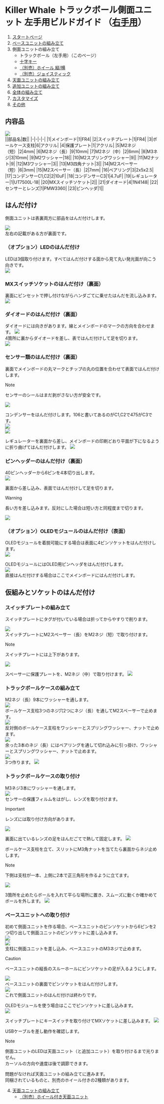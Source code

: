 # Killer Whale トラックボール側面ユニット 左手用ビルドガイド （[右手用](../右手用/3_側面ユニット_トラックボール.md)）

1. [スタートページ](../README.md)
2. [ベースユニットの組み立て](../左手用/2_ベースユニット.md)
3. 側面ユニットの組み立て
   - トラックボール（左手用）（このページ）
   - [十字キー](../左手用/3_側面ユニット_十字キー.md)
   - [（別売）ホイール 縦/横](../左手用/3_側面ユニット_ホイール.md)
   - [（別売）ジョイスティック](../左手用/3_側面ユニット_ジョイスティック.md)
4.  [天面ユニットの組み立て](../左手用/4_天面ユニット.md)
5. [追加ユニットの組み立て](../左手用/5_追加ユニット.md)
6. [全体の組み立て](../左手用/6_全体の組み立て.md)
7. [カスタマイズ](../左手用/7_カスタマイズ.md)
8. [その他](../左手用/8_その他.md)

## 内容品 
![](../img/3_1_trackball_l/3_1_1_contents.jpg)    
||部品名|数||
|-|-|-|-|
|1|メインボード|1|FR4|
|2|スイッチプレート|1|FR4|
|3|ボールケース支柱|6|アクリル|
|4|保護プレート|1|アクリル|
|5|M2ネジ（短）|2|4mm|
|6|M2ネジ（長）|9|10mm|
|7|M2ネジ（中）|2|6mm|
|8|M3ネジ|3|10mm|
|9|M2ワッシャー|18||
|10|M2スプリングワッシャー|9||
|11|M2ナット|9|
|12|M3ワッシャー|3||
|13|M3四角ナット|3||
|14|M2スペーサー（短）|6|3mm|
|15|M2スペーサー（長）|2|7mm|
|16|ベアリング|3|2x5x2.5|
|17|コンデンサーC1,C2|2|10uF|
|18|コンデンサーC3|1|4.7uF|
|19|レギュレーター|1|UT7500L-18|
|20|MXスイッチソケット|2||
|21|ダイオード|4|1N4148|
|22|センサーとレンズ|1|PMW3360|
|23|ピンヘッダ|1||

## はんだ付け
側面ユニットは表裏両方に部品をはんだ付けします。  

![](../img/3_1_trackball_l/3_1_2_overall.jpg)   
左右の記載がある方が裏面です。  
### （オプション）LEDのはんだ付け
LEDは3個取り付けます。すべてはんだ付けする面から見て丸い発光面が向こう向きです。  
![](../img/3_1_trackball_l/3_1_3_led.jpg)   



### MXスイッチソケットのはんだ付け（裏面）
裏面にピンセットで押し付けながらハンダごてに乗せたはんだを流し込みます。 
![](../img/3_1_trackball_l/3_1_4_mxsocket.jpg)   

### ダイオードのはんだ付け（裏面）
ダイオードには向きがあります。線とメインボードのマークの方向を合わせます。 
![](../img/c_diode.jpg)  
4箇所に裏からダイオードを差し、表ではんだ付けして足を切ります。  
![](../img/3_1_trackball_l/3_1_5_diodes.jpg)   

### センサー類のはんだ付け（裏面） 
裏面でメインボードの丸マークとチップの丸の位置を合わせて表面ではんだ付けします。  
> [!NOTE]
> センサーのシールはまだ剥がさない方が安全です。

![](../img/3_1_trackball_l/3_1_6_pmw3360.jpg)   

コンデンサーをはんだ付けします。106と書いてあるのがC1,C2で475がC3です。  
![](../img/3_1_trackball_l/3_1_7_c_1.jpg)   
![](../img/3_1_trackball_l/3_1_8_c_2.jpg)   

レギュレーターを裏面から差し、メインボードの印刷どおり平面が下になるように折り曲げてはんだ付けします。
![](../img/3_1_trackball_l/3_1_9_reg.jpg)   


### ピンヘッダーのはんだ付け（裏面）
40ピンヘッダーから6ピンを4本切り出します。  
![](../img/c_pin_header_6.jpg)   

裏面から差し込み、表面ではんだ付けして足を切ります。
> [!WARNING]
> 長い方を差し込みます。反対にした場合は短い方と同程度まで切ります。

![](../img/3_1_trackball_l/3_1_10_pin_header.jpg)   

### （オプション）OLEDモジュールのはんだ付け（表面）
OLEDモジュールを着脱可能にする場合は表面に4ピンソケットをはんだ付けします。  
![](../img/3_1_trackball_l/3_1_11_oled_socket.jpg)   

OLEDモジュールにはOLED用ピンヘッダをはんだ付けします。  
![](../img/c_oled_header.jpg)  
直接はんだ付けする場合はここでメインボードにはんだ付けします。

## 仮組みとソケットのはんだ付け
### スイッチプレートの組み立て
スイッチプレートにタグが付いている場合は折ってからやすりで削ります。

![](../img/c_switch_l.jpg)   
スイッチプレートにM2スペーサー（長）をM2ネジ（短）で取り付けます。  
> [!NOTE]
> スイッチプレートには上下があります。  

![](../img/3_1_trackball_l/3_1_15_switch_1.jpg)  
  
スペーサーに保護プレートを、M2ネジ（中）で取り付けます。 
![](../img/3_1_trackball_l/3_1_16_switch_2.jpg)    

### トラックボールケースの組み立て
M2ネジ（長）9本にワッシャーを通します。  
![](../img/3_1_trackball_l/3_1_17_m2_screws.jpg)    
ボールケース支柱3つのネジ穴2つにネジ（長）を通してM2スペーサーで止めます。  
![](../img/3_1_trackball_l/3_1_18_pillars_1.jpg)   
反対側のボールケース支柱をワッシャーとスプリングワッシャー、ナットで止めます。  
![](../img/3_1_trackball_l/3_1_19_pillars_2.jpg)   
余った3本のネジ（長）にはベアリングを通して切れ込みに引っ掛け、ワッシャーとスプリングワッシャー、ナットで止めます。  
![](../img/3_1_trackball_l/3_1_20_pillars_3.jpg)   
3つ作ります。 
![](../img/3_1_trackball_l/3_1_21_pillars_4.jpg)   


### トラックボールケースの取り付け
M3ネジ3本にワッシャーを通します。  
![](../img/3_1_trackball_l/3_1_22_m3_screws.jpg)   
センサーの保護フィルムをはがし、レンズを取り付けます。
> [!IMPORTANT]
> レンズには取り付け方向があります。 

![](../img/3_1_trackball_l/3_1_23_lens_1.jpg)   

裏面に出ているレンズの足をはんだごてで熱して固定します。
![](../img/3_1_trackball_l/3_1_24_lens_2.jpg)   


ボールケース支柱を立て、スリットにM3角ナットを当てたら裏面からネジ止めします。  
> [!NOTE]
> 下側は支柱が一本、上側に2本で正三角形を作るように立てます。

![](../img/3_1_trackball_l/3_1_25_pillars_5.jpg)   
  
3箇所を止めたらボールを入れて平らな場所に置き、スムーズに動くか確かめてボールを外します。 
![](../img/3_1_trackball_l/3_1_25_pillars_complete.jpg)     


### ベースユニットへの取り付け
初めて側面ユニットを作る場合、ベースユニットのピンソケットから6ピンを2つ切り出して側面ユニットのピンソケットに差し込みます。  
![](../img/c_pin_socket_6.jpg)   
![](../img/3_1_trackball_l/3_1_26_pin_socket.jpg)   
支柱に側面ユニットを差し込み、ベースユニットのM3ネジで止めます。
> [!CAUTION]
> ベースユニットの縦長のスルーホールにピンソケットの足が入るようにします。

![](../img/3_1_trackball_l/3_1_27_base_1.jpg)   
ベースユニットの裏面でピンソケットをはんだ付けします。  
![](../img/3_1_trackball_l/3_1_28_base_2.jpg)   
これで側面ユニットのはんだ付けは終わりです。  


OLEDモジュールを使う場合はここでピンソケットに差し込みます。  
![](../img/3_1_trackball_l/3_1_29_base_3.jpg)   

スイッチプレートにキースイッチを取り付けてMXソケットに差し込みます。
![](../img/3_1_trackball_l/3_1_30_complete.jpg)   

USBケーブルを差し動作を確認します。
> [!NOTE]
> 側面ユニットのLEDは天面ユニット（と追加ユニット）を取り付けるまで光りません。  
> カーソルの方向や速度は後で調節できます。

問題がなければ天面ユニットの組み立てに進みます。  
同梱されているものと、別売のホイール付きの2種類があります。  
  
4. [天面ユニットの組み立て](../左手用/4_天面ユニット.md)
   - [（別売）ホイール付き天面ユニット](../左手用/4_ホイール付き天面ユニット.md)

